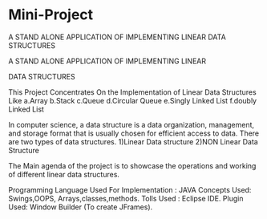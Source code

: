 # Mini-Project
A STAND ALONE APPLICATION OF IMPLEMENTING LINEAR  DATA STRUCTURES

A STAND ALONE APPLICATION OF IMPLEMENTING LINEAR

DATA STRUCTURES

This Project Concentrates On the Implementation of Linear Data Structures Like
a.Array
b.Stack
c.Queue
d.Circular Queue
e.Singly Linked List
f.doubly Linked List

In computer science, a data structure is a data organization, management, and storage format
that is usually chosen for efficient access to data.
There are two types of data structures.
1)Linear Data structure
2)NON Linear Data Structure

The Main agenda of the project is to showcase the operations and working of
different linear data structures.

Programming Language Used For Implementation : JAVA
Concepts Used: Swings,OOPS, Arrays,classes,methods.
Tolls Used : Eclipse IDE.
Plugin Used: Window Builder (To create JFrames).
